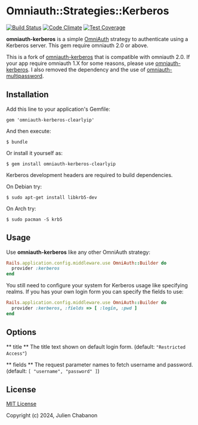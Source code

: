 # Omniauth::Strategies::Kerberos

[![Build Status](https://travis-ci.org/jgraichen/omniauth-kerberos.svg)](https://travis-ci.org/jgraichen/omniauth-kerberos)
[![Code Climate](https://codeclimate.com/github/jgraichen/omniauth-kerberos/badges/gpa.svg)](https://codeclimate.com/github/jgraichen/omniauth-kerberos)
[![Test Coverage](https://codeclimate.com/github/jgraichen/omniauth-kerberos/badges/coverage.svg)](https://codeclimate.com/github/jgraichen/omniauth-kerberos/coverage)

**omniauth-kerberos** is a simple [OmniAuth](https://github.com/intridea/omniauth) strategy to authenticate using a Kerberos server. This gem require omniauth 2.0 or above.

This is a fork of [omniauth-kerberos](https://github.com/jgraichen/omniauth-kerberos) that is compatible with omniauth 2.0. If your app require omniauth 1.X for some reasons, please use [omniauth-kerberos](https://github.com/jgraichen/omniauth-kerberos).
I also removed the dependency and the use of [omniauth-multipassword](https://github.com/jgraichen/omniauth-multipassword).


## Installation

Add this line to your application's Gemfile:

    gem 'omniauth-kerberos-clearlyip'

And then execute:

    $ bundle

Or install it yourself as:

    $ gem install omniauth-kerberos-clearlyip

Kerberos development headers are required to build dependencies.

On Debian try:

	$ sudo apt-get install libkrb5-dev

 On Arch try:
 
	$ sudo pacman -S krb5

## Usage

Use **omniauth-kerberos** like any other OmniAuth strategy:

```ruby
Rails.application.config.middleware.use OmniAuth::Builder do
  provider :kerberos
end
```

You still need to configure your system for Kerberos usage like specifying realms. If you has your own login form you can specify the fields to use:

```ruby
Rails.application.config.middleware.use OmniAuth::Builder do
  provider :kerberos, :fields => [ :login, :pwd ]
end
```


## Options

** title **
The title text shown on default login form.
(default: `"Restricted Access"`)

** fields **
The request parameter names to fetch username and password.
(default: `[ "username", "password" ]`)


## License

[MIT License](http://www.opensource.org/licenses/mit-license.php)

Copyright (c) 2024, Julien Chabanon
